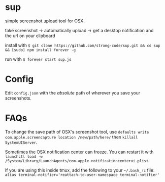 # sup
simple screenshot upload tool for OSX.

take screenshot -> automatically upload -> get a desktop notification and the url on your clipboard

install with
  `$ git clone https://github.com/strong-code/sup.git && cd sup && [sudo] npm install forever -g`

run with
  `$ forever start sup.js`

# Config

Edit `config.json` with the *absolute* path of wherever you save your screenshots.

# FAQs
To change the save path of OSX's screenshot tool, use `defaults write com.apple.screencapture location /new/path/here/` then `killall SystemUIServer`.

Sometimes the OSX notification center can freeze. You can restart it with `launchctl load -w /System/Library/LaunchAgents/com.apple.notificationcenterui.plist`

If you are using this inside tmux, add the following to your `~/.bash_rc` file: `alias terminal-notifier='reattach-to-user-namespace terminal-notifier'`
